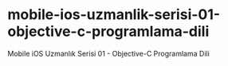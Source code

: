 # mobile-ios-uzmanlik-serisi-01-objective-c-programlama-dili
Mobile iOS Uzmanlık Serisi 01 - Objective-C Programlama Dili
